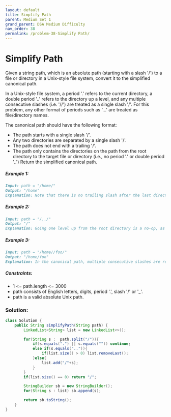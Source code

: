 ```yaml
---
layout: default
title: Simplify Path
parent: Medium Set 1
grand_parent: DSA Medium Difficulty
nav_order: 38
permalink: /problem-38-Simplify Path/
---
```

# Simplify Path
Given a string path, which is an absolute path (starting with a slash '/') to a file or directory in a Unix-style file system, convert it to the simplified canonical path.

In a Unix-style file system, a period '.' refers to the current directory, a double period '..' refers to the directory up a level, and any multiple consecutive slashes (i.e. '//') are treated as a single slash '/'. For this problem, any other format of periods such as '...' are treated as file/directory names.

The canonical path should have the following format:

* The path starts with a single slash '/'.
* Any two directories are separated by a single slash '/'.
* The path does not end with a trailing '/'.
* The path only contains the directories on the path from the root directory to the target file or directory (i.e., no period '.' or double period '..')
Return the simplified canonical path.

##### Example 1:
```markdown
Input: path = "/home/"
Output: "/home"
Explanation: Note that there is no trailing slash after the last directory name.
```
##### Example 2:
```markdown
Input: path = "/../"
Output: "/"
Explanation: Going one level up from the root directory is a no-op, as the root level is the highest level you can go.
```
##### Example 3:
```markdown
Input: path = "/home//foo/"
Output: "/home/foo"
Explanation: In the canonical path, multiple consecutive slashes are replaced by a single one.
```
##### Constraints:
* 1 <= path.length <= 3000
* path consists of English letters, digits, period '.', slash '/' or '_'.
* path is a valid absolute Unix path.

### Solution:
```java
class Solution {
    public String simplifyPath(String path) {
        LinkedList<String> list = new LinkedList<>();

        for(String s :  path.split("/")){
            if(s.equals(".") || s.equals("")) continue;
            else if(s.equals("..")){
                if(list.size() > 0) list.removeLast();
            }else{
                list.add("/"+s);
            }
        }
        if(list.size() == 0) return "/";

        StringBuilder sb = new StringBuilder();
        for(String s : list) sb.append(s);

        return sb.toString();
    }
}
```